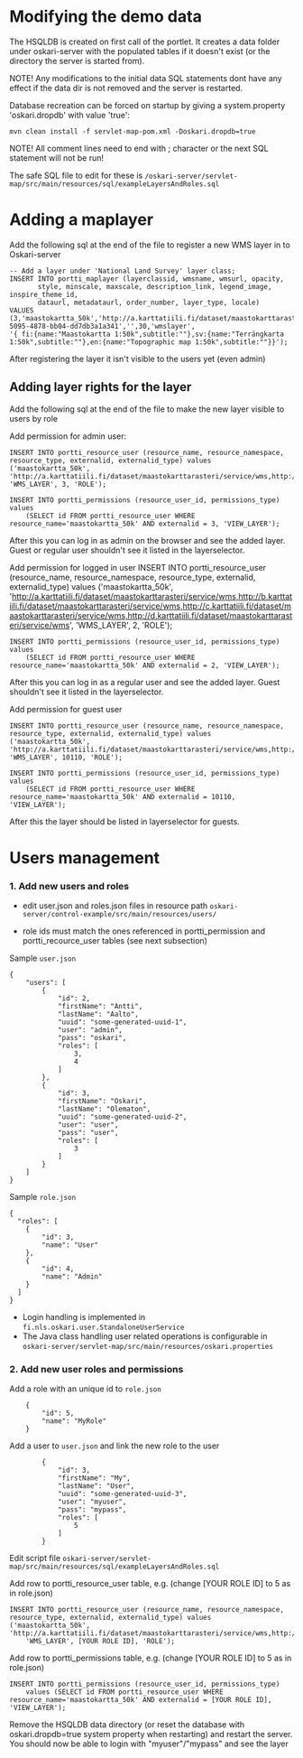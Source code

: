 # Modifying the demo data

The HSQLDB is created on first call of the portlet. It creates a data folder under oskari-server with the populated tables if it doesn't exist
(or the directory the server is started from).

NOTE! Any modifications to the initial data SQL statements dont have any effect if the data dir is not
removed and the server is restarted.

Database recreation can be forced on startup by giving a system.property 'oskari.dropdb' with value 'true':

    mvn clean install -f servlet-map-pom.xml -Doskari.dropdb=true

NOTE! All comment lines need to end with ; character or the next SQL statement will not be run!

The safe SQL file to edit for these is `/oskari-server/servlet-map/src/main/resources/sql/exampleLayersAndRoles.sql`

# Adding a maplayer

Add the following sql at the end of the file to register a new WMS layer in to Oskari-server

    -- Add a layer under 'National Land Survey' layer class;
    INSERT INTO portti_maplayer (layerclassid, wmsname, wmsurl, opacity,
           style, minscale, maxscale, description_link, legend_image, inspire_theme_id,
           dataurl, metadataurl, order_number, layer_type, locale)
    VALUES (3,'maastokartta_50k','http://a.karttatiili.fi/dataset/maastokarttarasteri/service/wms,http://b.karttatiili.fi/dataset/maastokarttarasteri/service/wms,http://c.karttatiili.fi/dataset/maastokarttarasteri/service/wms,http://d.karttatiili.fi/dataset/maastokarttarasteri/service/wms',40,'',54000,26000,'','',3,'c22da116-5095-4878-bb04-dd7db3a1a341','',30,'wmslayer',
    '{ fi:{name:"Maastokartta 1:50k",subtitle:""},sv:{name:"Terrängkarta 1:50k",subtitle:""},en:{name:"Topographic map 1:50k",subtitle:""}}');

After registering the layer it isn't visible to the users yet (even admin)

## Adding layer rights for the layer

Add the following sql at the end of the file to make the new layer visible to users by role

Add permission for admin user:

    INSERT INTO portti_resource_user (resource_name, resource_namespace, resource_type, externalid, externalid_type) values
    ('maastokartta_50k', 'http://a.karttatiili.fi/dataset/maastokarttarasteri/service/wms,http://b.karttatiili.fi/dataset/maastokarttarasteri/service/wms,http://c.karttatiili.fi/dataset/maastokarttarasteri/service/wms,http://d.karttatiili.fi/dataset/maastokarttarasteri/service/wms',
    'WMS_LAYER', 3, 'ROLE');

    INSERT INTO portti_permissions (resource_user_id, permissions_type) values
        (SELECT id FROM portti_resource_user WHERE resource_name='maastokartta_50k' AND externalid = 3, 'VIEW_LAYER');

After this you can log in as admin on the browser and see the added layer. Guest or regular user shouldn't see it listed in the layerselector.

Add permission for logged in user
    INSERT INTO portti_resource_user (resource_name, resource_namespace, resource_type, externalid, externalid_type) values
    ('maastokartta_50k', 'http://a.karttatiili.fi/dataset/maastokarttarasteri/service/wms,http://b.karttatiili.fi/dataset/maastokarttarasteri/service/wms,http://c.karttatiili.fi/dataset/maastokarttarasteri/service/wms,http://d.karttatiili.fi/dataset/maastokarttarasteri/service/wms',
    'WMS_LAYER', 2, 'ROLE');

    INSERT INTO portti_permissions (resource_user_id, permissions_type) values
        (SELECT id FROM portti_resource_user WHERE resource_name='maastokartta_50k' AND externalid = 2, 'VIEW_LAYER');

After this you can log in as a regular user and see the added layer. Guest shouldn't see it listed in the layerselector.

Add permission for guest user

    INSERT INTO portti_resource_user (resource_name, resource_namespace, resource_type, externalid, externalid_type) values
    ('maastokartta_50k', 'http://a.karttatiili.fi/dataset/maastokarttarasteri/service/wms,http://b.karttatiili.fi/dataset/maastokarttarasteri/service/wms,http://c.karttatiili.fi/dataset/maastokarttarasteri/service/wms,http://d.karttatiili.fi/dataset/maastokarttarasteri/service/wms',
    'WMS_LAYER', 10110, 'ROLE');

    INSERT INTO portti_permissions (resource_user_id, permissions_type) values
        (SELECT id FROM portti_resource_user WHERE resource_name='maastokartta_50k' AND externalid = 10110, 'VIEW_LAYER');

After this the layer should be listed in layerselector for guests.

# Users management

### 1. Add new users and roles

* edit user.json and roles.json files in resource path `oskari-server/control-example/src/main/resources/users/`

* role ids must match the ones referenced in portti_permission and portti_recource_user tables (see next subsection)

Sample `user.json`

    {
        "users": [
            {
                "id": 2,
                "firstName": "Antti",
                "lastName": "Aalto",
                "uuid": "some-generated-uuid-1",
                "user": "admin",
                "pass": "oskari",
                "roles": [
                    3,
                    4
                ]
            },
            {
                "id": 3,
                "firstName": "Oskari",
                "lastName": "Olematon",
                "uuid": "some-generated-uuid-2",
                "user": "user",
                "pass": "user",
                "roles": [
                    3
                ]
            }
        ]
    }

Sample `role.json`

    {
      "roles": [
        {
            "id": 3,
            "name": "User"
        },
        {
            "id": 4,
            "name": "Admin"
        }
      ]
    }

* Login handling is implemented in `fi.nls.oskari.user.StandaloneUserService`
* The Java class handling user related operations is configurable in `oskari-server/servlet-map/src/main/resources/oskari.properties`

### 2. Add new user roles and permissions

Add a role with an unique id to `role.json`

        {
            "id": 5,
            "name": "MyRole"
        }

Add a user to `user.json` and link the new role to the user

            {
                "id": 3,
                "firstName": "My",
                "lastName": "User",
                "uuid": "some-generated-uuid-3",
                "user": "myuser",
                "pass": "mypass",
                "roles": [
                    5
                ]
            }


Edit script file `oskari-server/servlet-map/src/main/resources/sql/exampleLayersAndRoles.sql`

Add row to portti_resource_user table, e.g. (change [YOUR ROLE ID] to 5 as in role.json)

    INSERT INTO portti_resource_user (resource_name, resource_namespace, resource_type, externalid, externalid_type) values
    ('maastokartta_50k', 'http://a.karttatiili.fi/dataset/maastokarttarasteri/service/wms,http://b.karttatiili.fi/dataset/maastokarttarasteri/service/wms,http://c.karttatiili.fi/dataset/maastokarttarasteri/service/wms,http://d.karttatiili.fi/dataset/maastokarttarasteri/service/wms',
        'WMS_LAYER', [YOUR ROLE ID], 'ROLE');


Add row to portti_permissions table, e.g. (change [YOUR ROLE ID] to 5 as in role.json)

    INSERT INTO portti_permissions (resource_user_id, permissions_type)
        values (SELECT id FROM portti_resource_user WHERE resource_name='maastokartta_50k' AND externalid = [YOUR ROLE ID], 'VIEW_LAYER');

Remove the HSQLDB data directory (or reset the database with oskari.dropdb=true system property when restarting) and restart the server. You should now be able to login with "myuser"/"mypass" and see the layer